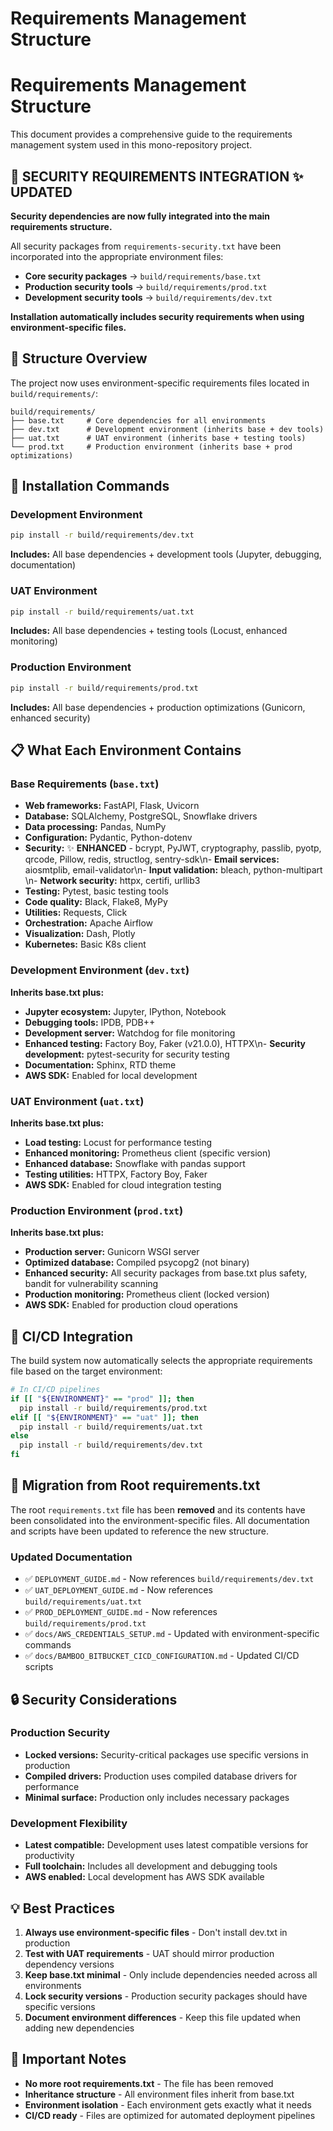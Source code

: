 # Requirements Management Structure

# Requirements Management Structure

This document provides a comprehensive guide to the requirements management system used in this mono-repository project.

## 🔐 **SECURITY REQUIREMENTS INTEGRATION** ✨ **UPDATED**

**Security dependencies are now fully integrated into the main requirements structure.**

All security packages from `requirements-security.txt` have been incorporated into the appropriate environment files:
- **Core security packages** → `build/requirements/base.txt`
- **Production security tools** → `build/requirements/prod.txt`
- **Development security tools** → `build/requirements/dev.txt`

**Installation automatically includes security requirements when using environment-specific files.**

## 📁 Structure Overview

The project now uses environment-specific requirements files located in `build/requirements/`:

```
build/requirements/
├── base.txt     # Core dependencies for all environments
├── dev.txt      # Development environment (inherits base + dev tools)
├── uat.txt      # UAT environment (inherits base + testing tools)
└── prod.txt     # Production environment (inherits base + prod optimizations)
```

## 🔧 Installation Commands

### Development Environment
```bash
pip install -r build/requirements/dev.txt
```
**Includes:** All base dependencies + development tools (Jupyter, debugging, documentation)

### UAT Environment
```bash
pip install -r build/requirements/uat.txt
```
**Includes:** All base dependencies + testing tools (Locust, enhanced monitoring)

### Production Environment
```bash
pip install -r build/requirements/prod.txt
```
**Includes:** All base dependencies + production optimizations (Gunicorn, enhanced security)

## 📋 What Each Environment Contains

### Base Requirements (`base.txt`)
- **Web frameworks:** FastAPI, Flask, Uvicorn
- **Database:** SQLAlchemy, PostgreSQL, Snowflake drivers
- **Data processing:** Pandas, NumPy
- **Configuration:** Pydantic, Python-dotenv
- **Security:** ✨ **ENHANCED** - bcrypt, PyJWT, cryptography, passlib, pyotp, qrcode, Pillow, redis, structlog, sentry-sdk\n- **Email services:** aiosmtplib, email-validator\n- **Input validation:** bleach, python-multipart  \n- **Network security:** httpx, certifi, urllib3
- **Testing:** Pytest, basic testing tools
- **Code quality:** Black, Flake8, MyPy
- **Utilities:** Requests, Click
- **Orchestration:** Apache Airflow
- **Visualization:** Dash, Plotly
- **Kubernetes:** Basic K8s client

### Development Environment (`dev.txt`)
**Inherits base.txt plus:**
- **Jupyter ecosystem:** Jupyter, IPython, Notebook
- **Debugging tools:** IPDB, PDB++
- **Development server:** Watchdog for file monitoring
- **Enhanced testing:** Factory Boy, Faker (v21.0.0), HTTPX\n- **Security development:** pytest-security for security testing
- **Documentation:** Sphinx, RTD theme
- **AWS SDK:** Enabled for local development

### UAT Environment (`uat.txt`)
**Inherits base.txt plus:**
- **Load testing:** Locust for performance testing
- **Enhanced monitoring:** Prometheus client (specific version)
- **Enhanced database:** Snowflake with pandas support
- **Testing utilities:** HTTPX, Factory Boy, Faker
- **AWS SDK:** Enabled for cloud integration testing

### Production Environment (`prod.txt`)
**Inherits base.txt plus:**
- **Production server:** Gunicorn WSGI server
- **Optimized database:** Compiled psycopg2 (not binary)
- **Enhanced security:** All security packages from base.txt plus safety, bandit for vulnerability scanning
- **Production monitoring:** Prometheus client (locked version)
- **AWS SDK:** Enabled for production cloud operations

## 🚀 CI/CD Integration

The build system now automatically selects the appropriate requirements file based on the target environment:

```bash
# In CI/CD pipelines
if [[ "${ENVIRONMENT}" == "prod" ]]; then
  pip install -r build/requirements/prod.txt
elif [[ "${ENVIRONMENT}" == "uat" ]]; then
  pip install -r build/requirements/uat.txt
else
  pip install -r build/requirements/dev.txt
fi
```

## 📝 Migration from Root requirements.txt

The root `requirements.txt` file has been **removed** and its contents have been consolidated into the environment-specific files. All documentation and scripts have been updated to reference the new structure.

### Updated Documentation
- ✅ `DEPLOYMENT_GUIDE.md` - Now references `build/requirements/dev.txt`
- ✅ `UAT_DEPLOYMENT_GUIDE.md` - Now references `build/requirements/uat.txt`
- ✅ `PROD_DEPLOYMENT_GUIDE.md` - Now references `build/requirements/prod.txt`
- ✅ `docs/AWS_CREDENTIALS_SETUP.md` - Updated with environment-specific commands
- ✅ `docs/BAMBOO_BITBUCKET_CICD_CONFIGURATION.md` - Updated CI/CD scripts

## 🔒 Security Considerations

### Production Security
- **Locked versions:** Security-critical packages use specific versions in production
- **Compiled drivers:** Production uses compiled database drivers for performance
- **Minimal surface:** Production only includes necessary packages

### Development Flexibility
- **Latest compatible:** Development uses latest compatible versions for productivity
- **Full toolchain:** Includes all development and debugging tools
- **AWS enabled:** Local development has AWS SDK available

## 💡 Best Practices

1. **Always use environment-specific files** - Don't install dev.txt in production
2. **Test with UAT requirements** - UAT should mirror production dependency versions
3. **Keep base.txt minimal** - Only include dependencies needed across all environments
4. **Lock security versions** - Production security packages should have specific versions
5. **Document environment differences** - Keep this file updated when adding new dependencies

## 🚨 Important Notes

- **No more root requirements.txt** - The file has been removed
- **Inheritance structure** - All environment files inherit from base.txt
- **Environment isolation** - Each environment gets exactly what it needs
- **CI/CD ready** - Files are optimized for automated deployment pipelines
